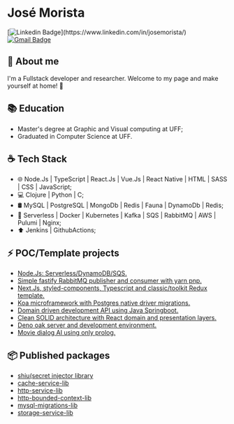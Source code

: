 # José Morista 

[![Linkedin Badge](https://img.shields.io/badge/-Jos%C3%A9%20Morista-blueviolet?style=flat-square&logo=Linkedin&logoColor=white&link=[https://www.linkedin.com/in/jos%C3%A9-morista/](https://www.linkedin.com/in/josemorista/))](https://www.linkedin.com/in/josemorista/) 
[![Gmail Badge](https://img.shields.io/badge/-josemorista@gmail.com-red?style=flat-square&logo=Gmail&logoColor=white&link=mailto:josemorista@id.uff.br)](mailto:josemorista@gmail.com.br)

## 👋 About me

I'm a Fullstack developer and researcher. Welcome to my page and make yourself at home! 🙂

## 📚 Education

- Master's degree at Graphic and Visual computing at UFF;
- Graduated in Computer Science at UFF.

## ☕ Tech Stack

- 🌐 Node.Js | TypeScript | React.Js | Vue.Js | React Native | HTML | SASS | CSS | JavaScript;
- 💻 Clojure | Python | C;
- 🛢 MySQL | PostgreSQL | MongoDb | Redis | Fauna | DynamoDb | Redis;
- 🔧 Serverless | Docker | Kubernetes | Kafka | SQS | RabbitMQ | AWS | Pulumi | Nginx;
- ⬆️ Jenkins | GithubActions;

## :zap: POC/Template projects

- <a href="https://github.com/josemorista/nodejs-dynamo-serverless">Node.Js: Serverless/DynamoDB/SQS.</a>
- <a href="https://github.com/josemorista/fastify-rabbitmq">Simple fastify RabbitMQ publisher and consumer with yarn pnp.</a>
- <a href="https://github.com/josemorista/next-typescript-redux-template">Next.Js, styled-components, Typescript and classic/toolkit Redux template.</a>
- <a href="https://github.com/josemorista/koa-postgres">Koa microframework with Postgres native driver migrations.</a>
- <a href="https://github.com/josemorista/solid-spring-boot">Domain driven development API using Java Springboot.</a>
- <a href="https://github.com/josemorista/jm-money-react-clean">Clean SOLID architecture with React domain and presentation layers.</a>
- <a href="https://github.com/josemorista/deno-oak-server">Deno oak server and development environment.</a>
- <a href="https://github.com/josemorista/movies_ia_prolog">Movie dialog AI using only prolog.</a>

## 📦 Published packages

- <a href="https://www.npmjs.com/package/shiu">shiu(secret injector library</a>
- <a href="https://www.npmjs.com/package/cache-service-lib">cache-service-lib</a>
- <a href="https://www.npmjs.com/package/http-service-lib">http-service-lib</a>
- <a href="https://www.npmjs.com/package/http-bounded-context-lib">http-bounded-context-lib</a>
- <a href="https://www.npmjs.com/package/mysql-migrations-lib">mysql-migrations-lib</a>
- <a href="https://www.npmjs.com/package/storage-service-lib">storage-service-lib</a>
